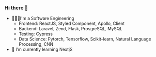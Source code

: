### Hi there 👋

- 🧑🏼‍💻I'm a Software Engineering
  - Frontend: ReactJS, Styled Component, Apollo, Client
  - Backend: Laravel, Zend, Flask, ProsgreSQL, MySQL
  - Testing: Cypress
  - Data Science: Pytorch, Tensorflow, Scikit-learn, Natural Language Processing, CNN
- 🌱 I’m currently learning NextjS
<!--
**wildannajahw/wildannajahw** is a ✨ _special_ ✨ repository because its `README.md` (this file) appears on your GitHub profile.

Here are some ideas to get you started:

- 🔭 I’m currently working on ...
- 🌱 I’m currently learning ...
- 👯 I’m looking to collaborate on ...
- 🤔 I’m looking for help with ...
- 💬 Ask me about ...
- 📫 How to reach me: ...
- 😄 Pronouns: ...
- ⚡ Fun fact: ...
-->
